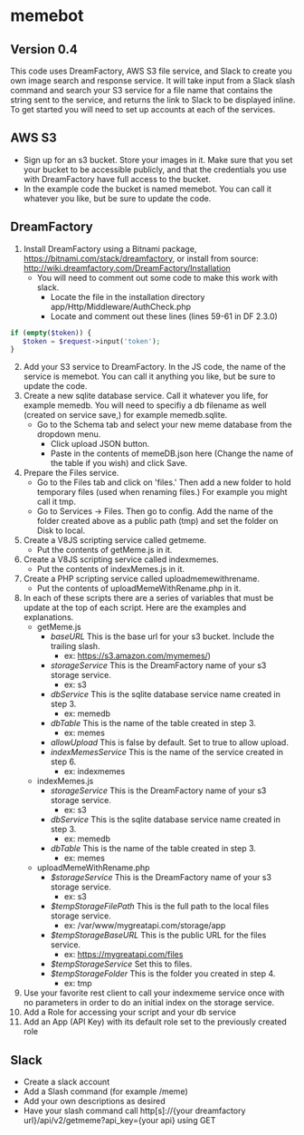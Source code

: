 # memebot
## Version 0.4
  This code uses DreamFactory, AWS S3 file service, and Slack to create you own image search and response service. It will take input from a Slack slash command and search your S3 service for a file name that contains the string sent to the service, and returns the link to Slack to be displayed inline. To get started you will need to set up accounts at each of the services.

## AWS S3
* Sign up for an s3 bucket. Store your images in it. Make sure that you set your bucket to be accessible publicly, and that the credentials you use with DreamFactory have full access to the bucket.
* In the example code the bucket is named memebot. You can call it whatever you like, but be sure to update the code.

## DreamFactory
1.  Install DreamFactory using a Bitnami package, https://bitnami.com/stack/dreamfactory, or install from source: http://wiki.dreamfactory.com/DreamFactory/Installation
    * You will need to comment out some code to make this work with slack.
        * Locate the file in the installation directory app/Http/Middleware/AuthCheck.php
        * Locate and comment out these lines (lines 59-61 in DF 2.3.0)
 ```php
if (empty($token)) {
    $token = $request->input('token');
}
```
2. Add your S3 service to DreamFactory. In the JS code, the name of the service is memebot. You can call it anything you like, but be sure to update the code.
3. Create a new sqlite database service. Call it whatever you life, for example memedb. You will need to specifiy a db filename as well (created on service save,) for example memedb.sqlite.
    * Go to the Schema tab and select your new meme database from the dropdown menu.
        * Click upload JSON button.
        * Paste in the contents of memeDB.json here (Change the name of the table if you wish) and click Save.
4. Prepare the Files service.
    * Go to the Files tab and click on 'files.' Then add a new folder to hold temporary files (used when renaming files.) For example you might call it tmp.
    * Go to Services -> Files. Then go to config. Add the name of the folder created above as a public path (tmp) and set the folder on Disk to local.
5.  Create a V8JS scripting service called getmeme.
    * Put the contents of getMeme.js in it.
6. Create a V8JS scripting service called indexmemes.
    * Put the contents of indexMemes.js in it.
7. Create a PHP scripting service called uploadmemewithrename.
    * Put the contents of uploadMemeWithRename.php in it.
8. In each of these scripts there are a series of variables that must be update at the top of each script. Here are the examples and explanations.
    * getMeme.js
        * *baseURL* This is the base url for your s3 bucket. Include the trailing slash.
            * ex: https://s3.amazon.com/mymemes/)
        * *storageService* This is the DreamFactory name of your s3 storage service.
            * ex: s3
        * *dbService* This is the sqlite database service name created in step 3.
            * ex: memedb
        * *dbTable* This is the name of the table created in step 3.
            * ex: memes
        * *allowUpload* This is false by default. Set to true to allow upload.
        * *indexMemesService* This is the name of the service created in step 6.
            * ex: indexmemes
    * indexMemes.js
        * *storageService* This is the DreamFactory name of your s3 storage service.
            * ex: s3
        * *dbService* This is the sqlite database service name created in step 3.
            * ex: memedb
        * *dbTable* This is the name of the table created in step 3.
            * ex: memes
    * uploadMemeWithRename.php
        * *$storageService* This is the DreamFactory name of your s3 storage service.
            * ex: s3
        * *$tempStorageFilePath* This is the full path to the local files storage service.
            * ex: /var/www/mygreatapi.com/storage/app
        * *$tempStorageBaseURL* This is the public URL for the files service.
            * ex: https://mygreatapi.com/files
        * *$tempStorageService* Set this to files.
        * *$tempStorageFolder* This is the folder you created in step 4.
            * ex: tmp
9. Use your favorite rest client to call your indexmeme service once with no parameters in order to do an initial index on the storage service.
10. Add a Role for accessing your script and your db service
11. Add an App (API Key) with its default role set to the previously created role

## Slack
  * Create a slack account
  * Add a Slash command (for example /meme)
   * Add your own descriptions as desired
  * Have your slash command call http[s]://{your dreamfactory url}/api/v2/getmeme?api_key={your api} using GET
